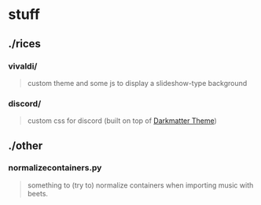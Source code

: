 # stuff

## ./rices
### vivaldi/
>custom theme and some js to display a slideshow-type background
### discord/
>custom css for discord (built on top of [Darkmatter Theme](https://github.com/cosmicsalad/Discord-Themes-and-Plugins/tree/master/themes/DarkMatter))

## ./other
### normalizecontainers.py
> something to (try to) normalize containers when importing music with beets.